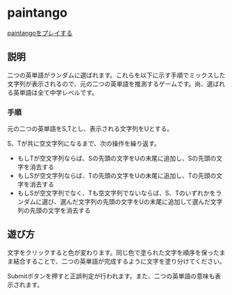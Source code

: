 # paintango
[paintangoをプレイする](https://arad166.github.io/paintango/)

## 説明
二つの英単語がランダムに選ばれます。これらを以下に示す手順でミックスした文字列が表示されるので、元の二つの英単語を推測するゲームです。尚、選ばれる英単語は全て中学レベルです。
### 手順
元の二つの英単語をS,Tとし、表示される文字列をUとする。

S、Tが共に空文字列になるまで、次の操作を繰り返す。
  
- もしTが空文字列ならば、Sの先頭の文字をUの末尾に追加し、Sの先頭の文字を消去する
- もしSが空文字列ならば、Tの先頭の文字をUの末尾に追加し、Tの先頭の文字を消去する
- もしSが空文字列でなく、Tも空文字列でないならば、S、Tのいずれかをランダムに選び、選んだ文字列の先頭の文字をUの末尾に追加して選んだ文字列の先頭の文字を消去する

## 遊び方
文字をクリックすると色が変わります。同じ色で塗られた文字を順序を保ったまま結合することで、二つの英単語が完成するように文字を塗り分けてください。

Submitボタンを押すと正誤判定が行われます。また、二つの英単語の意味も表示されます。
